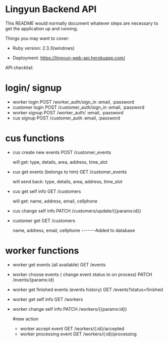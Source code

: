 # Lingyun Backend API

This README would normally document whatever steps are necessary to get the
application up and running.

Things you may want to cover:

* Ruby version: 2.3.3(windows)

* Deployment: https://lingyun-web-api.herokuapp.com/

API checklist:

# login/ signup

* worker login     POST /worker_auth/sign_in      :email, :password
* customer login   POST     /customer_auth/sign_in  :email, :password
* worker signup     POST    /worker_auth/           :email, :password
* cus signup        POST       /customer_auth        :email, :password

# cus functions

* cus create new events      POST  /customer_events

  will get: type, details, area, address, time_slot
* cus get events (belongs to him)   GET /customer_events

  will send back: type, details, area, address, time_slot
* cus get self info                 GET /customers

  will get: name, address, email, cellphone
* cus change self info              PATCH /customers/update/{{params:id}}
* customer get                      GET   /customers

   name, address, email, cellphone  -------Added to database

# worker functions

* worker get events (all available)    GET /events
* worker choose events ( change event status to on process)   PATCH /events/{params:id}
* worker get finished events (events history)                 GET /events?status=finished
* worker get self info                                        GET /workers
* worker change self info                           PATCH /workers/{{params:id}}

    #new action
    * worker  accept event                              GET   /workers/{:id}/accepted
    * worker  processing event                          GET   /workers/{:id}/processing
